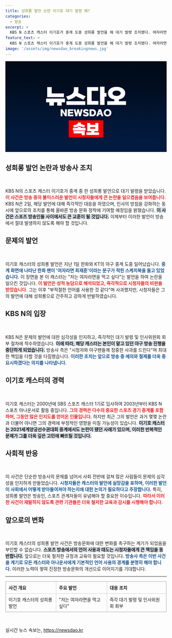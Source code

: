 ```yaml
---
title: 성희롱 발언 논란 이기호 대기 발령 왜?
categories:
  - 방송
excerpt: >
  KBS N 스포츠 캐스터 이기호가 중계 도중 성희롱 발언을 해 대기 발령 조치됐다. 여자라면을 먹고 싶다는 발언이 논란을 일으키며 시청자들의 강한 반발을 샀다.
feature_text: >
  KBS N 스포츠 캐스터 이기호가 중계 도중 성희롱 발언을 해 대기 발령 조치됐다. 여자라면을 먹고 싶다는 발언이 논란을 일으키며 시청자들의 강한 반발을 샀다.
image: '/assets/img/newsdao_breakingnews.jpg'
---
```


<p><img src="/assets/img/newsdao_breakingnews.jpg" alt="ranknews 속보" /></p>

<h2 data-ke-size="size26">성희롱 발언 논란과 방송사 조치</h2>

<p data-ke-size="size16">&nbsp;</p>

<p>KBS N의 스포츠 캐스터 이기호가 중계 중 한 성희롱 발언으로 대기 발령을 받았습니다. <b><span style="color: #ee2323;">이 사건은 방송 중의 불미스러운 발언이 시청자들에게 큰 논란을 일으켰음을 보여줍니다.</span></b> KBS N은 2일, 해당 발언에 대해 즉각적인 대응을 하였으며, 인사의 방침을 강화하는 동시에 앞으로의 조치를 통해 올바른 방송 문화 정착에 기여할 예정임을 밝혔습니다. <b><span style="background-color: #21538527;">이 사건은 스포츠 방송인들 사이에서도 큰 교훈이 될 것입니다.</span></b> 이제부터 이러한 발언이 방송에서 절대 발생하지 않도록 해야 할 것입니다. </p>

<h2 data-ke-size="size26">문제의 발언</h2>

<p data-ke-size="size16">&nbsp;</p>

<p>이기호 캐스터의 성희롱 발언은 지난 1일 한화와 KT의 야구 중계 도중 일어났습니다. <b><span style="color: #1a5490;">중계 화면에 나타난 한화 팬이 '여자라면 최재훈'이라는 문구가 적힌 스케치북을 들고 있었습니다.</span></b> 이 장면을 본 이 캐스터는 "저는 여자라면을 먹고 싶다"는 발언을 하여 논란을 일으킨 것입니다. <b><span style="color: #ee2323;">이 발언은 성적 농담으로 해석되었고, 즉각적으로 시청자들의 비판을 받았습니다.</span></b> 그는 이후 "부적절한 언어를 사용한 것 같다"며 사과했지만, 시청자들은 그의 발언에 대해 성희롱으로 간주하고 강하게 반발하였습니다. </p>

<h2 data-ke-size="size26">KBS N의 입장</h2>

<p data-ke-size="size16">&nbsp;</p>

<p>KBS N은 문제의 발언에 대한 심각성을 인지하고, 즉각적인 대기 발령 및 인사위원회 회부 절차에 착수하였습니다. <b><span style="background-color: #21538527;">이에 따라, 해당 캐스터는 본인이 맡고 있던 야구 방송 진행을 중단하게 되었습니다.</span></b> 방송사 측은 "시청자와 야구팬들께 정중한 사과를 드린다"며 최대한 책임을 다할 것을 다짐했습니다. <b><span style="color: #1a5490;">이러한 조치는 앞으로 방송 중 예의와 절제를 더욱 중요시하겠다는 의지를 나타냅니다.</span></b> </p>

<h2 data-ke-size="size26">이기호 캐스터의 경력</h2>

<p data-ke-size="size16">&nbsp;</p>

<p>이기호 캐스터는 2000년에 SBS 스포츠 캐스터 1기로 입사하여 2003년부터 KBS N 스포츠 아나운서로 활동 중입니다. <b><span style="color: #ee2323;">그의 경력은 다수의 중요한 스포츠 경기 중계를 포함하며, 그동안 많은 인지도를 얻어온 인물입니다.</span></b> 하지만 최근 그의 발언은 과거 몇몇 논란과 더불어 아니면 그의 경력에 부정적인 영향을 미칠 가능성이 있습니다. <b><span style="background-color: #21538527;">이기호 캐스터는 2021세계양궁선수권대회 중계에서도 논란이 됐던 사례가 있으며, 이러한 반복적인 문제가 그를 더욱 깊은 고민에 빠뜨릴 것입니다.</span></b></p>

<h2 data-ke-size="size26">사회적 반응</h2>

<p data-ke-size="size16">&nbsp;</p>

<p>이 사건은 단순한 방송사의 문제를 넘어서 사회 전반에 걸쳐 많은 사람들이 문제의 심각성을 인지하게 만들었습니다. <b><span style="color: #1a5490;">시청자들은 캐스터의 발언에 실망감을 표하며, 이러한 발언이 사회에서 어떻게 받아들여져야 하는지에 대한 논의가 필요하다고 주장합니다.</span></b> 특히, 성희롱 발언은 방송인, 스포츠 관계자들이 유념해야 할 중요한 이슈입니다. <b><span style="color: #ee2323;">따라서 이러한 사건이 재발하지 않도록 관련 기관들은 더욱 철저한 교육과 감시를 시행해야 합니다.</span></b></p>

<h2 data-ke-size="size26">앞으로의 변화</h2>

<p data-ke-size="size16">&nbsp;</p>

<p>이기호 캐스터의 성희롱 발언 사건은 방송문화에 대한 변화를 촉구하는 계기가 되었음을 부인할 수 없습니다. <b><span style="background-color: #21538527;">스포츠 방송에서의 언어 사용과 태도는 시청자들에게 큰 책임을 동반합니다.</span></b> 앞으로는 더욱 철저한 규정과 교육이 필요할 것입니다. <b><span style="color: #1a5490;">방송사 측은 이번 사건을 계기로 모든 캐스터와 아나운서에게 기본적인 언어 사용의 경계를 분명히 해야 합니다.</span></b> 이러한 노력이 쌓여 진정한 방송문화의 개선으로 이어지기를 기대합니다. </p>

<hr/>

<table style="width: 100%; border: 1px solid #ccc; border-collapse: collapse;">
  <tr>
    <th style="border: 1px solid #ccc; padding: 8px; text-align: left;">사건 개요</th>
    <th style="border: 1px solid #ccc; padding: 8px; text-align: left;">주요 발언</th>
    <th style="border: 1px solid #ccc; padding: 8px; text-align: left;">대응 조치</th>
  </tr>
  <tr>
    <td style="border: 1px solid #ccc; padding: 8px;">이기호 캐스터의 성희롱 발언</td>
    <td style="border: 1px solid #ccc; padding: 8px;">"저는 여자라면을 먹고 싶다"</td>
    <td style="border: 1px solid #ccc; padding: 8px;">즉각 대기 발령 및 인사위원회 회부</td>
  </tr>
</table> 

<p data-ke-size="size16">&nbsp;</p>
실시간 뉴스 속보는, <a href="https://newsdao.kr" rel="dofollow">https://newsdao.kr</a>


